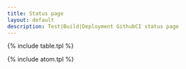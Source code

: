 ```yaml
---
title: Status page
layout: default
description: Test|Build|Deployment GithubCI status page
---
```


{% include table.tpl %}

{% include atom.tpl %}
